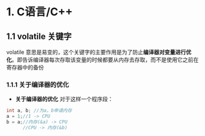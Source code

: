 # 1. C语言/C++

## 1.1 volatile 关键字

volatile 意思是易变的，这个关键字的主要作用是为了防止**编译器对变量进行优化**。即告诉编译器每次存取该变量的时候都要从内存去存取，而不是使用它之前在寄存器中的备份

### 1.1.1 关于编译器的优化

- **关于编译器的优化**
对于这样一个程序段：

```c
int a, b; //为a，b申请内存
a = 1;//1 -> CPU
b = a;//内存(&a) -> CPU
      //CPU -> 内存(&b)


```